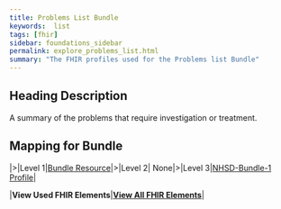 ```yaml
---
title: Problems List Bundle
keywords:  list
tags: [fhir]
sidebar: foundations_sidebar
permalink: explore_problems_list.html
summary: "The FHIR profiles used for the Problems list Bundle"
---
```


## Heading Description ##
A summary of the problems that require investigation or treatment.

## Mapping for Bundle ##

|>|Level 1|[Bundle Resource](http://hl7.org/fhir/stu3/bundle.html)|>|Level 2| None|>|Level 3|[NHSD-Bundle-1 Profile](http://xxx)|


|**View Used FHIR Elements**|**[View All FHIR Elements](explore_problems_list_all.html#mapping-for-bundle)**|


